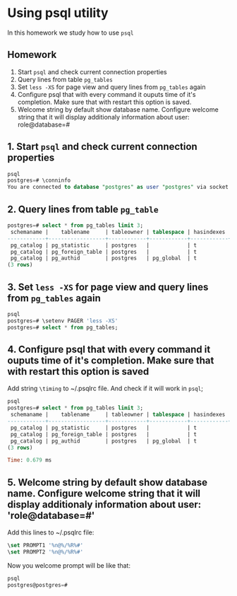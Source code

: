 # Using psql utility

In this homework we study how to use `psql`

## Homework

1. Start `psql` and check current connection properties
2. Query lines from table `pg_tables`
3. Set `less -XS` for page view and query lines from `pg_tables` again
4. Configure psql that with every command it ouputs time of it's completion.
Make sure that with restart this option is saved.
5. Welcome string by default show database name. Configure welcome string
that it will display additionaly information about user: role@database=#

## 1. Start `psql` and check current connection properties

```sql
psql
postgres=# \conninfo
You are connected to database "postgres" as user "postgres" via socket in "/tmp" at port "5432"
```

## 2. Query lines from table `pg_table`

```sql
postgres=# select * from pg_tables limit 3;
 schemaname |    tablename     | tableowner | tablespace | hasindexes | hasrules | hastriggers | rowsecurity
------------+------------------+------------+------------+------------+----------+-------------+-------------
 pg_catalog | pg_statistic     | postgres   |            | t          | f        | f           | f
 pg_catalog | pg_foreign_table | postgres   |            | t          | f        | f           | f
 pg_catalog | pg_authid        | postgres   | pg_global  | t          | f        | f           | f
(3 rows)
```

## 3. Set `less -XS` for page view and query lines from `pg_tables` again

```sql
psql
postgres=# \setenv PAGER 'less -XS'
postgres=# select * from pg_tables;
```

## 4. Configure psql that with every command it ouputs time of it's completion. Make sure that with restart this option is saved

Add string `\timing` to ~/.psqlrc file. And check if it will work in `psql`;

```sql
psql
postgres=# select * from pg_tables limit 3;
 schemaname |    tablename     | tableowner | tablespace | hasindexes | hasrules | hastriggers | rowsecurity
------------+------------------+------------+------------+------------+----------+-------------+-------------
 pg_catalog | pg_statistic     | postgres   |            | t          | f        | f           | f
 pg_catalog | pg_foreign_table | postgres   |            | t          | f        | f           | f
 pg_catalog | pg_authid        | postgres   | pg_global  | t          | f        | f           | f
(3 rows)

Time: 0.679 ms
```

## 5. Welcome string by default show database name. Configure welcome string that it will display additionaly information about user: 'role@database=#'

Add this lines to ~/.psqlrc file:

```sql
\set PROMPT1 '%n@%/%R%#'
\set PROMPT2 '%n@%/%R%#'
```

Now you welcome prompt will be like that:

```sql
psql
postgres@postgres=#
```
